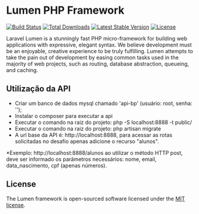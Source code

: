 # Lumen PHP Framework

[![Build Status](https://travis-ci.org/laravel/lumen-framework.svg)](https://travis-ci.org/laravel/lumen-framework)
[![Total Downloads](https://img.shields.io/packagist/dt/laravel/framework)](https://packagist.org/packages/laravel/lumen-framework)
[![Latest Stable Version](https://img.shields.io/packagist/v/laravel/framework)](https://packagist.org/packages/laravel/lumen-framework)
[![License](https://img.shields.io/packagist/l/laravel/framework)](https://packagist.org/packages/laravel/lumen-framework)

Laravel Lumen is a stunningly fast PHP micro-framework for building web applications with expressive, elegant syntax. We believe development must be an enjoyable, creative experience to be truly fulfilling. Lumen attempts to take the pain out of development by easing common tasks used in the majority of web projects, such as routing, database abstraction, queueing, and caching.

## Utilização da API 

- Criar um banco de dados mysql chamado 'api-bp' (usuário: root, senha: '');
- Instalar o composer para executar a api
- Executar o comando na raiz do projeto: php -S localhost:8888 -t public/ 
- Executar o comando na raiz do projeto: php artisan migrate
- A url base da API é: http://localhost:8888, para acessar as rotas solicitadas no desafio apenas adicione o recurso "alunos".

*Exemplo: http://localhost:8888/alunos ao utilizar o método HTTP post, deve ser informado os parâmetros necessários: nome, email, data_nascimento, cpf (apenas números).




## License

The Lumen framework is open-sourced software licensed under the [MIT license](https://opensource.org/licenses/MIT).
